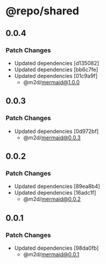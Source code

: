 # @repo/shared

## 0.0.4

### Patch Changes

- Updated dependencies [d135082]
- Updated dependencies [bb6c7fe]
- Updated dependencies [01c9a9f]
  - @m2d/mermaid@1.0.0

## 0.0.3

### Patch Changes

- Updated dependencies [0d972bf]
  - @m2d/mermaid@0.0.3

## 0.0.2

### Patch Changes

- Updated dependencies [89ea8b4]
- Updated dependencies [16adc1f]
  - @m2d/mermaid@0.0.2

## 0.0.1

### Patch Changes

- Updated dependencies [98da0fb]
  - @m2d/mermaid@0.0.1
